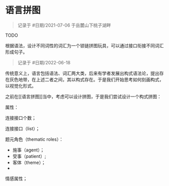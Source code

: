 # 语言拼图

> 记录于 #日期/2021-07-06 于岳麓山下桃子湖畔

TODO

根据语法，设计不同词性的词汇为一个锁链拼图玩具，可以通过接口衔接不同词汇形成句子。

> 记录于 #日期/2022-06-18 

传统意义上，语言包括语法、词汇两大类，后来有学者发展出构式语法论，提出存在灰色地带，在上述二者之间，其以构式存在。于是我们开始思考如何刻画构式，以视觉化形式。

之前在[[语言拼图]]当中，考虑可以设计拼图，于是我们尝试设计一个构式拼图：


属性：

连接接口个数；

连接接口（list）；

题元角色（thematic roles）：
- 施事（agent）；
- 受事（patient）;
- 客体（theme）；
- 

情感属性；






